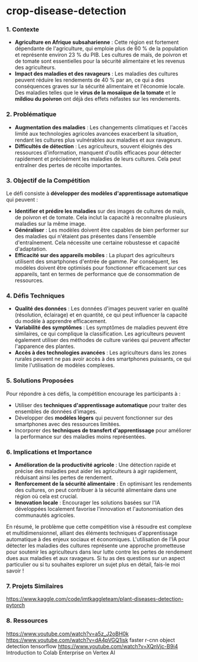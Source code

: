 # crop-disease-detection
### 1. **Contexte**
- **Agriculture en Afrique subsaharienne** : Cette région est fortement dépendante de l'agriculture, qui emploie plus de 60 % de la population et représente environ 23 % du PIB. Les cultures de maïs, de poivron et de tomate sont essentielles pour la sécurité alimentaire et les revenus des agriculteurs.
- **Impact des maladies et des ravageurs** : Les maladies des cultures peuvent réduire les rendements de 40 % par an, ce qui a des conséquences graves sur la sécurité alimentaire et l'économie locale. Des maladies telles que le **virus de la mosaïque de la tomate** et le **mildiou du poivron** ont déjà des effets néfastes sur les rendements.

### 2. **Problématique**
- **Augmentation des maladies** : Les changements climatiques et l'accès limité aux technologies agricoles avancées exacerbent la situation, rendant les cultures plus vulnérables aux maladies et aux ravageurs.
- **Difficultés de détection** : Les agriculteurs, souvent éloignés des ressources d'information, manquent d'outils efficaces pour détecter rapidement et précisément les maladies de leurs cultures. Cela peut entraîner des pertes de récolte importantes.

### 3. **Objectif de la Compétition**
Le défi consiste à **développer des modèles d'apprentissage automatique** qui peuvent :
- **Identifier et prédire les maladies** sur des images de cultures de maïs, de poivron et de tomate. Cela inclut la capacité à reconnaître plusieurs maladies sur la même image.
- **Généraliser** : Les modèles doivent être capables de bien performer sur des maladies qui n'étaient pas présentes dans l'ensemble d'entraînement. Cela nécessite une certaine robustesse et capacité d'adaptation.
- **Efficacité sur des appareils mobiles** : La plupart des agriculteurs utilisent des smartphones d'entrée de gamme. Par conséquent, les modèles doivent être optimisés pour fonctionner efficacement sur ces appareils, tant en termes de performance que de consommation de ressources.

### 4. **Défis Techniques**  
- **Qualité des données** : Les données d'images peuvent varier en qualité (résolution, éclairage) et en quantité, ce qui peut influencer la capacité du modèle à apprendre efficacement.
- **Variabilité des symptômes** : Les symptômes de maladies peuvent être similaires, ce qui complique la classification. Les agriculteurs peuvent également utiliser des méthodes de culture variées qui peuvent affecter l'apparence des plantes.
- **Accès à des technologies avancées** : Les agriculteurs dans les zones rurales peuvent ne pas avoir accès à des smartphones puissants, ce qui limite l'utilisation de modèles complexes.

### 5. **Solutions Proposées**
Pour répondre à ces défis, la compétition encourage les participants à :
- Utiliser des **techniques d'apprentissage automatique** pour traiter des ensembles de données d'images.
- Développer des **modèles légers** qui peuvent fonctionner sur des smartphones avec des ressources limitées.
- Incorporer des **techniques de transfert d'apprentissage** pour améliorer la performance sur des maladies moins représentées.

### 6. **Implications et Importance**
- **Amélioration de la productivité agricole** : Une détection rapide et précise des maladies peut aider les agriculteurs à agir rapidement, réduisant ainsi les pertes de rendement.
- **Renforcement de la sécurité alimentaire** : En optimisant les rendements des cultures, on peut contribuer à la sécurité alimentaire dans une région où cela est crucial.
- **Innovation locale** : Encourager les solutions basées sur l'IA développées localement favorise l'innovation et l'autonomisation des communautés agricoles.

En résumé, le problème que cette compétition vise à résoudre est complexe et multidimensionnel, alliant des éléments techniques d'apprentissage automatique à des enjeux sociaux et économiques. L'utilisation de l'IA pour détecter les maladies des cultures représente une approche prometteuse pour soutenir les agriculteurs dans leur lutte contre les pertes de rendement dues aux maladies et aux ravageurs. Si tu as des questions sur un aspect particulier ou si tu souhaites explorer un sujet plus en détail, fais-le moi savoir !

### 7. **Projets Similaires**
https://www.kaggle.com/code/imtkaggleteam/plant-diseases-detection-pytorch

### 8. **Ressources**
https://www.youtube.com/watch?v=a5z_J2oBH0k
https://www.youtube.com/watch?v=dA4pVGQ1isk   faster r-cnn object detection tensorflow
https://www.youtube.com/watch?v=XQnVjc-B9i4    Introduction to Colab Enterprise on Vertex AI

